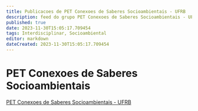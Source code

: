 ```yaml
---
title: Publicacoes de PET Conexoes de Saberes Socioambientais - UFRB 
description: feed do grupo PET Conexoes de Saberes Socioambientais - UFRB
published: true
date: 2023-11-30T15:05:17.709454
tags: Interdisciplinar, Socioambiental
editor: markdown
dateCreated: 2023-11-30T15:05:17.709454
---
```


# PET Conexoes de Saberes Socioambientais
[PET Conexoes de Saberes Socioambientais - UFRB](/grupo/56PETConexoesdeSaberesSocioambientaisUFRB)